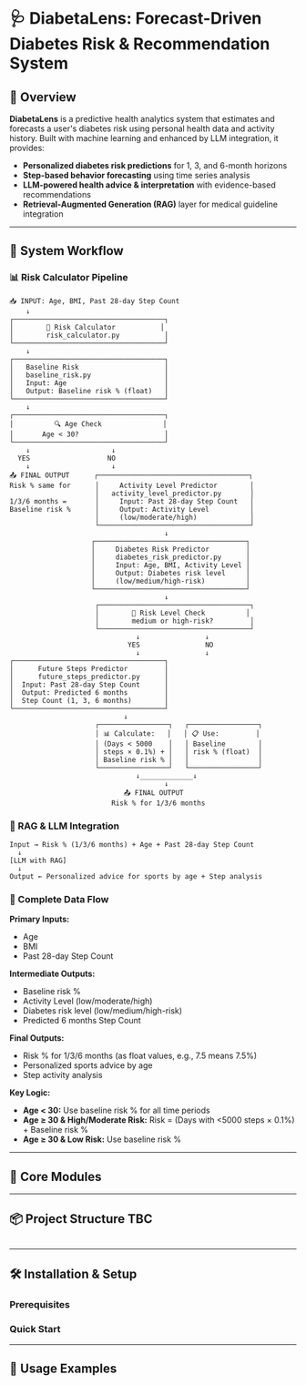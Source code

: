 
# 🩺 DiabetaLens: Forecast-Driven Diabetes Risk & Recommendation System


## 🚀 Overview

**DiabetaLens** is a predictive health analytics system that estimates and forecasts a user's diabetes risk using personal health data and activity history. Built with machine learning and enhanced by LLM integration, it provides:

- **Personalized diabetes risk predictions** for 1, 3, and 6-month horizons
- **Step-based behavior forecasting** using time series analysis
- **LLM-powered health advice & interpretation** with evidence-based recommendations
- **Retrieval-Augmented Generation (RAG)** layer for medical guideline integration

---

## 🧠 System Workflow

### 📊 Risk Calculator Pipeline

```
📥 INPUT: Age, BMI, Past 28-day Step Count
    ↓
┌─────────────────────────────────────┐
│        🏥 Risk Calculator           │
│        risk_calculator.py           │
└─────────────────────────────────────┘
    ↓
┌─────────────────────────────────────┐
│   Baseline Risk                     │
│   baseline_risk.py                  │
│   Input: Age                        │
│   Output: Baseline risk % (float)   │
└─────────────────────────────────────┘
    ↓
┌─────────────────────────────────────┐
│          🔍 Age Check               │
│       Age < 30?                     │
└─────────────────────────────────────┘
    ↓                    ↓
  YES                   NO
    ↓                    ↓
📤 FINAL OUTPUT      ┌─────────────────────────────────────┐
Risk % same for      │     Activity Level Predictor        │
                     │   activity_level_predictor.py       │
1/3/6 months =       │     Input: Past 28-day Step Count   │
Baseline risk %      │     Output: Activity Level          │
                     │     (low/moderate/high)             │
                     └─────────────────────────────────────┘
                                      ↓
                    ┌─────────────────────────────────────┐
                    │     Diabetes Risk Predictor         │ 
                    │     diabetes_risk_predictor.py      │
                    │     Input: Age, BMI, Activity Level │
                    │     Output: Diabetes risk level     │
                    │     (low/medium/high-risk)          │
                    └─────────────────────────────────────┘
                                      ↓
                     ┌─────────────────────────────────────┐
                     │        🎯 Risk Level Check          │
                     │        medium or high-risk?         │
                     └─────────────────────────────────────┘
                               ↓                ↓
                             YES                NO
                               ↓                ↓
┌─────────────────────────────────────┐
│      Future Steps Predictor         │
│      future_steps_predictor.py      │
│  Input: Past 28-day Step Count      │
│  Output: Predicted 6 months         │
│  Step Count (1, 3, 6 months)        │
└─────────────────────────────────────┘
                            ↓
                     ┌─────────────────┐   ┌─────────────────┐
                     │ 📊 Calculate:   │   │ 📋 Use:         │
                     │ (Days < 5000    │   │ Baseline        │
                     │ steps × 0.1%) + │   │ risk % (float)  │
                     │ Baseline risk % │   │                 │
                     └─────────────────┘   └─────────────────┘
                               ↓_____________↓
                                      ↓
                            📤 FINAL OUTPUT
                         Risk % for 1/3/6 months
```

### 🤖 RAG & LLM Integration

```
Input → Risk % (1/3/6 months) + Age + Past 28-day Step Count
  ↓
[LLM with RAG]
  ↓
Output ← Personalized advice for sports by age + Step analysis
```

### 🔄 Complete Data Flow

**Primary Inputs:**
- Age
- BMI  
- Past 28-day Step Count

**Intermediate Outputs:**
- Baseline risk %
- Activity Level (low/moderate/high)
- Diabetes risk level (low/medium/high-risk) 
- Predicted 6 months Step Count

**Final Outputs:**
- Risk % for 1/3/6 months (as float values, e.g., 7.5 means 7.5%)
- Personalized sports advice by age
- Step activity analysis

**Key Logic:**
- **Age < 30:** Use baseline risk % for all time periods
- **Age ≥ 30 & High/Moderate Risk:** Risk = (Days with <5000 steps × 0.1%) + Baseline risk %
- **Age ≥ 30 & Low Risk:** Use baseline risk %


---

## 🧩 Core Modules



---

## 📦 Project Structure TBC

```

```

---

## 🛠️ Installation & Setup

### Prerequisites


### Quick Start

---

## 🧪 Usage Examples
